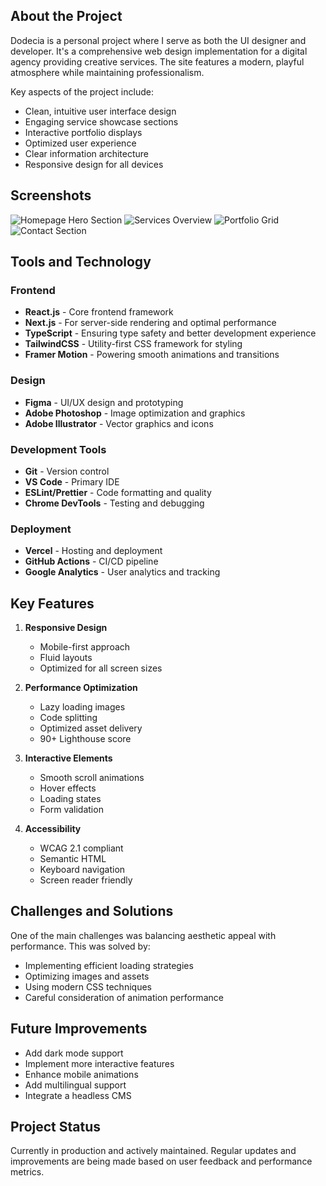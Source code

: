 ## About the Project

Dodecia is a personal project where I serve as both the UI designer and developer. It's a comprehensive web design implementation for a digital agency providing creative services. The site features a modern, playful atmosphere while maintaining professionalism.

Key aspects of the project include:

- Clean, intuitive user interface design
- Engaging service showcase sections
- Interactive portfolio displays
- Optimized user experience
- Clear information architecture
- Responsive design for all devices

## Screenshots

![Homepage Hero Section](/images/projects/project-1.png)
![Services Overview](/images/projects/project-1.png)
![Portfolio Grid](/images/projects/project-1.png)
![Contact Section](/images/projects/project-1.png)

## Tools and Technology

### Frontend

- **React.js** - Core frontend framework
- **Next.js** - For server-side rendering and optimal performance
- **TypeScript** - Ensuring type safety and better development experience
- **TailwindCSS** - Utility-first CSS framework for styling
- **Framer Motion** - Powering smooth animations and transitions

### Design

- **Figma** - UI/UX design and prototyping
- **Adobe Photoshop** - Image optimization and graphics
- **Adobe Illustrator** - Vector graphics and icons

### Development Tools

- **Git** - Version control
- **VS Code** - Primary IDE
- **ESLint/Prettier** - Code formatting and quality
- **Chrome DevTools** - Testing and debugging

### Deployment

- **Vercel** - Hosting and deployment
- **GitHub Actions** - CI/CD pipeline
- **Google Analytics** - User analytics and tracking

## Key Features

1. **Responsive Design**

   - Mobile-first approach
   - Fluid layouts
   - Optimized for all screen sizes

2. **Performance Optimization**

   - Lazy loading images
   - Code splitting
   - Optimized asset delivery
   - 90+ Lighthouse score

3. **Interactive Elements**

   - Smooth scroll animations
   - Hover effects
   - Loading states
   - Form validation

4. **Accessibility**
   - WCAG 2.1 compliant
   - Semantic HTML
   - Keyboard navigation
   - Screen reader friendly

## Challenges and Solutions

One of the main challenges was balancing aesthetic appeal with performance. This was solved by:

- Implementing efficient loading strategies
- Optimizing images and assets
- Using modern CSS techniques
- Careful consideration of animation performance

## Future Improvements

- Add dark mode support
- Implement more interactive features
- Enhance mobile animations
- Add multilingual support
- Integrate a headless CMS

## Project Status

Currently in production and actively maintained. Regular updates and improvements are being made based on user feedback and performance metrics.
